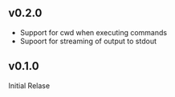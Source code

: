 ## v0.2.0

- Support for cwd when executing commands
- Supoort for streaming of output to stdout

## v0.1.0

Initial Relase
